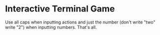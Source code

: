 # Interactive Terminal Game

Use all caps when inputting actions and just the number (don't write "two" write "2") when inputting numbers. That's all.

